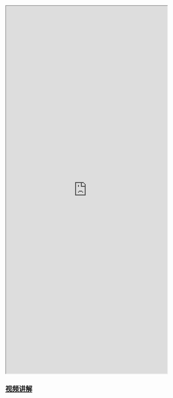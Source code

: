 <iframe 
		height = 1150 
		width = 100% 
		padding = 0 0 
		margins = 0 0
		src="https://zhuanlan.zhihu.com/p/258384070"></iframe>

## [视频讲解](https://www.youtube.com/watch?v=C3p2wI4RAi8)
